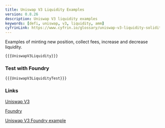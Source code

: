 ```yaml
---
title: Uniswap V3 Liquidity Examples
version: 0.8.26
description: Uniswap V3 liquidity examples
keywords: [defi, uniswap, v3, liquidity, amm]
cyfrinLink: https://www.cyfrin.io/glossary/uniswap-v3-liquidity-solidity-code-examples
---
```


Examples of minting new position, collect fees, increase and decrease liquidity.

```solidity
{{{UniswapV3Liquidity}}}
```

### Test with Foundry

```solidity
{{{UniswapV3LiquidityTest}}}
```

### Links

<a href="https://docs.uniswap.org/protocol/guides/providing-liquidity/setting-up" target="__blank">Uniswap V3</a>

<a href="https://github.com/foundry-rs/foundry" target="__blank">Foundry</a>

<a href="https://github.com/t4sk/defi-notes" target="__blank">Uniswap V3 Foundry example</a>
